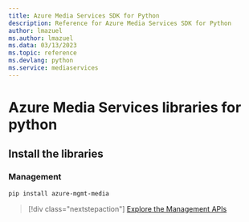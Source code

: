 ```yaml
---
title: Azure Media Services SDK for Python
description: Reference for Azure Media Services SDK for Python
author: lmazuel
ms.author: lmazuel
ms.data: 03/13/2023
ms.topic: reference
ms.devlang: python
ms.service: mediaservices
---
```

# Azure Media Services libraries for python

## Install the libraries


### Management

```bash
pip install azure-mgmt-media
```
> [!div class="nextstepaction"]
> [Explore the Management APIs](/python/api/overview/azure/mediaservices/management)